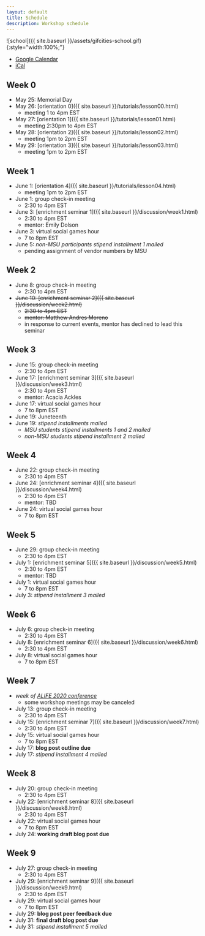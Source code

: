 ```yaml
---
layout: default
title: Schedule
description: Workshop schedule
---
```


![school]({{ site.baseurl }}/assets/gifcities-school.gif){:style="width:100%;"}

* [Google Calendar](https://calendar.google.com/calendar?cid=MXQya3M1NjlndWc5MjFtZjZrc3BkYTY4aDBAZ3JvdXAuY2FsZW5kYXIuZ29vZ2xlLmNvbQ)
* [iCal](https://calendar.google.com/calendar/ical/1t2ks569gug921mf6kspda68h0%40group.calendar.google.com/public/basic.ics)

## Week 0
* May 25: Memorial Day
* May 26: [orientation 0]({{ site.baseurl }}/tutorials/lesson00.html)
  * meeting 1 to 4pm EST
* May 27: [orientation 1]({{ site.baseurl }}/tutorials/lesson01.html)
  * meeting 2:30pm to 4pm EST
* May 28: [orientation 2]({{ site.baseurl }}/tutorials/lesson02.html)
  * meeting 1pm to 2pm EST
* May 29: [orientation 3]({{ site.baseurl }}/tutorials/lesson03.html)
  * meeting 1pm to 2pm EST

## Week 1
* June 1: [orientation 4]({{ site.baseurl }}/tutorials/lesson04.html)
  * meeting 1pm to 2pm EST
* June 1: group check-in meeting
  * 2:30 to 4pm EST
* June 3: [enrichment seminar 1]({{ site.baseurl }}/discussion/week1.html)
  * 2:30 to 4pm EST
  * mentor: Emily Dolson
* June 3: virtual social games hour
  * 7 to 8pm EST
* June 5: *non-MSU participants stipend installment 1 mailed*
  * pending assignment of vendor numbers by MSU

## Week 2
* June 8: group check-in meeting
  * 2:30 to 4pm EST
* ~~June 10: [enrichment seminar 2]({{ site.baseurl }}/discussion/week2.html)~~
  * ~~2:30 to 4pm EST~~
  * ~~mentor: Matthew Andres Moreno~~
  * in response to current events, mentor has declined to lead this seminar

## Week 3
* June 15: group check-in meeting
  * 2:30 to 4pm EST
* June 17: [enrichment seminar 3]({{ site.baseurl }}/discussion/week3.html)
  * 2:30 to 4pm EST
  * mentor: Acacia Ackles
* June 17: virtual social games hour
  * 7 to 8pm EST
* June 19: Juneteenth
* June 19: *stipend installments mailed*
  * *MSU students stipend installments 1 and 2 mailed*
  * *non-MSU students stipend installment 2 mailed*


## Week 4
* June 22: group check-in meeting
  * 2:30 to 4pm EST
* June 24: [enrichment seminar 4]({{ site.baseurl }}/discussion/week4.html)
  * 2:30 to 4pm EST
  * mentor: TBD
* June 24: virtual social games hour
  * 7 to 8pm EST

## Week 5
* June 29: group check-in meeting
  * 2:30 to 4pm EST
* July 1: [enrichment seminar 5]({{ site.baseurl }}/discussion/week5.html)
  * 2:30 to 4pm EST
  * mentor: TBD
* July 1: virtual social games hour
  * 7 to 8pm EST
* July 3: *stipend installment 3 mailed*

## Week 6
* July 6: group check-in meeting
  * 2:30 to 4pm EST
* July 8: [enrichment seminar 6]({{ site.baseurl }}/discussion/week6.html)
  * 2:30 to 4pm EST
* July 8: virtual social games hour
  * 7 to 8pm EST

## Week 7
* *week of [ALIFE 2020 conference](http://2020.alife.org/)*
  * some workshop meetings may be canceled
* July 13: group check-in meeting
  * 2:30 to 4pm EST
* July 15: [enrichment seminar 7]({{ site.baseurl }}/discussion/week7.html)
  * 2:30 to 4pm EST
* July 15: virtual social games hour
  * 7 to 8pm EST
* July 17: **blog post outline due**
* July 17: *stipend installment 4 mailed*

## Week 8
* July 20: group check-in meeting
  * 2:30 to 4pm EST
* July 22: [enrichment seminar 8]({{ site.baseurl }}/discussion/week8.html)
  * 2:30 to 4pm EST
* July 22: virtual social games hour
  * 7 to 8pm EST
* July 24: **working draft blog post due**

## Week 9
* July 27: group check-in meeting
  * 2:30 to 4pm EST
* July 29: [enrichment seminar 9]({{ site.baseurl }}/discussion/week9.html)
  * 2:30 to 4pm EST
* July 29: virtual social games hour
  * 7 to 8pm EST
* July 29: **blog post peer feedback due**
* July 31: **final draft blog post due**
* July 31: *stipend installment 5 mailed*
